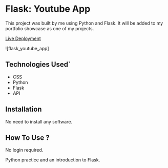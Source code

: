 # Flask: Youtube App

This project was built by me using Python and Flask. It will be added to my portfolio showcase as one of my projects.

[Live Deployment](https://flask-api-youtube-app.ray-xavier-2021.repl.co/)

![flask_youtube_app]


## Technologies Used`
- CSS
- Python
- Flask
- API

## Installation
No need to install any software.

## How To Use ?
No login required.

Python practice and an introduction to Flask.
